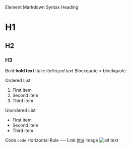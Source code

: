 Element	Markdown Syntax
Heading	
# H1
## H2
### H3

Bold	**bold text**
Italic	*italicized text*
Blockquote	> blockquote

Ordered List	
1. First item
2. Second item
3. Third item

Unordered List	
- First item
- Second item
- Third item

Code	`code`
Horizontal Rule	---
Link	[title](https://www.example.com)
Image	![alt text](image.jpg)